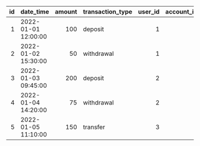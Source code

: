 |   id | date_time           |   amount | transaction_type   |   user_id |   account_id |   transfer_to_account_id |
|-----:|:--------------------|---------:|:-------------------|----------:|-------------:|-------------------------:|
|    1 | 2022-01-01 12:00:00 |      100 | deposit            |         1 |            1 |                      nan |
|    2 | 2022-01-02 15:30:00 |       50 | withdrawal         |         1 |            1 |                      nan |
|    3 | 2022-01-03 09:45:00 |      200 | deposit            |         2 |            3 |                      nan |
|    4 | 2022-01-04 14:20:00 |       75 | withdrawal         |         2 |            3 |                      nan |
|    5 | 2022-01-05 11:10:00 |      150 | transfer           |         3 |            4 |                        5 |